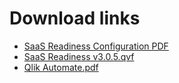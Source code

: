 # Download links 

 - [SaaS Readiness Configuration PDF](./SaaS%20Readiness%20Configuration%20(Qlik%20Sense).pdf)
 - [SaaS Readiness v3.0.5.qvf](./SaaS%20Readiness%20v3.0.5.qvf)
 - [Qlik Automate.pdf](./Qlik%20Automate.pdf)

